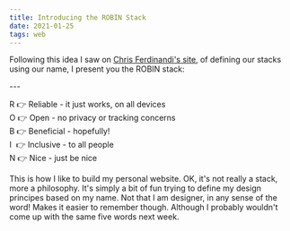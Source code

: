 ```yaml
---
title: Introducing the ROBIN Stack
date: 2021-01-25
tags: web
---
```

<p>
Following this idea I saw on <a href="https://gomakethings.com/the-chris-stack/">Chris Ferdinandi's site</a>, of defining our stacks using our name, I present you the ROBIN stack:</p>
---

R 👉 Reliable - it just works, on all devices<br>
O 👉 Open - no privacy or tracking concerns<br>
B 👉 Beneficial - hopefully!<br>
I&nbsp; 👉 Inclusive - to all people<br> 
N 👉 Nice - just be nice<br> 

This is how I like to build my personal website. OK, it's not really a stack, more a philosophy. It's simply a bit of fun trying to define my design principes based on my name. Not that I am designer, in any sense of the word! Makes it easier to remember though. Although I probably wouldn't come up with the same five words next week.
